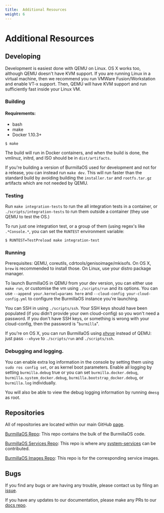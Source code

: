 ```yaml
---
title:  Additional Resources
weight: 6
---
```


# Additional Resources

## Developing

Development is easiest done with QEMU on Linux. OS X works too, although QEMU doesn't have KVM support. If you are running Linux in a virtual machine, then we recommend you run VMWare Fusion/Workstation and enable VT-x support.  Then, QEMU will have KVM support and run sufficiently fast inside your Linux VM.

### Building

#### Requirements:

* bash
* make
* Docker 1.10.3+

```
$ make
```

The build will run in Docker containers, and when the build is done, the vmlinuz, initrd, and ISO should be in `dist/artifacts`.

If you're building a version of BurmillaOS used for development and not for a release, you can instead run `make dev`. This will run faster than the standard build by avoiding building the `installer.tar` and `rootfs.tar.gz` artifacts which are not needed by QEMU.

### Testing

Run `make integration-tests` to run the all integration tests in a container, or `./scripts/integration-tests` to run them outside a container (they use QEMU to test the OS.)

To run just one integration test, or a group of them (using regex's like `.*Console.*`, you can set the `RUNTEST` environment variable:

```
$ RUNTEST=TestPreload make integration-test
```

### Running

Prerequisites: QEMU, coreutils, cdrtools/genisoimage/mkisofs.
On OS X, `brew` is recommended to install those. On Linux, use your distro package manager.

To launch BurmillaOS in QEMU from your dev version, you can either use `make run`, or customise the vm using `./scripts/run` and its options. You can use `--append your.kernel=params here` and `--cloud-config your-cloud-config.yml` to configure the BurmillaOS instance you're launching.

You can SSH in using `./scripts/ssh`.  Your SSH keys should have been populated (if you didn't provide your own cloud-config) so you won't need a password.  If you don't have SSH keys, or something is wrong with your cloud-config, then the password is "`burmilla`".

If you're on OS X, you can run BurmillaOS using [_xhyve_](https://github.com/mist64/xhyve) instead of QEMU: just pass `--xhyve` to `./scripts/run` and `./scripts/ssh`.

### Debugging and logging.

You can enable extra log information in the console by setting them using `sudo ros config set`,
or as kernel boot parameters.
Enable all logging by setting `burmilla.debug` true
or you can set `burmilla.docker.debug`, `burmilla.system_docker.debug`, `burmilla.bootstrap_docker.debug`, or `burmilla.log` individually.

You will also be able to view the debug logging information by running `dmesg` as root.

## Repositories

All of repositories are located within our main GitHub [page](https://github.com/burmilla).

[BurmillaOS Repo](https://github.com/burmilla/os): This repo contains the bulk of the BurmillaOS code.

[BurmillaOS Services Repo](https://github.com/burmilla/os-services): This repo is where any [system-services](/system-services/) can be contributed.

[BurmillaOS Images Repo](https://github.com/burmilla/os-images): This repo is for the corresponding service images.


## Bugs

If you find any bugs or are having any trouble, please contact us by filing an [issue](https://github.com/burmilla/os/issues/new).

If you have any updates to our documentation, please make any PRs to our [docs repo](https://burmilla.github.io).

<br>
<br>
